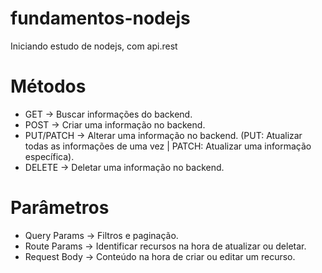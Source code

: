 # fundamentos-nodejs
Iniciando estudo de nodejs, com api.rest

# Métodos

- GET → Buscar informações do backend.
- POST → Criar uma informação no backend.
- PUT/PATCH → Alterar uma informação no backend. (PUT: Atualizar todas as informações de uma vez | PATCH: Atualizar uma informação específica).
- DELETE → Deletar uma informação no backend.

# Parâmetros

- Query Params → Filtros e paginação.
- Route Params → Identificar recursos na hora de atualizar ou deletar.
- Request Body → Conteúdo na hora de criar ou editar um recurso.
